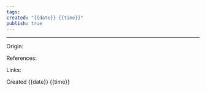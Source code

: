 ```yaml
---
tags: 
created: "{{date}} {{time}}"
publish: true
---
```


---
Origin: 

References: 

Links: 

Created {{date}} {{time}}